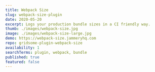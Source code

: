 ```yaml
---
title: Webpack Size
slug: webpack-size-plugin
date: 2020-05-20
excerpt: Logs your production bundle sizes in a CI friendly way.
thumb: ./images/webpack-size.jpg
image: ./images/webpack-size-large.jpg
demo: https://webpack-size.jammeryhq.com
repo: gridsome-plugin-webpack-size
availability: 1
searchTerms: plugin, webpack, bundle
published: true
featured: false
---
```


